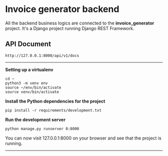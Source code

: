 # Invoice generator backend

All the backend business logics are connected to the <b>invoice_generator</b> project. It's a Django project running Django REST Framework.


## API Document

    http://127.0.0.1:8000/api/v1/docs

---

**Setting up a virtualenv**

    cd ~
    python3 -m venv env
    source ~/env/bin/activate
    source venv/bin/activate


**Install the Python dependencies for the project**

    pip install -r requirements/development.txt


**Run the development server**

    python manage.py runserver 0:8000

You can now visit 127.0.0.1:8000 on your browser and see that the project is running.

---